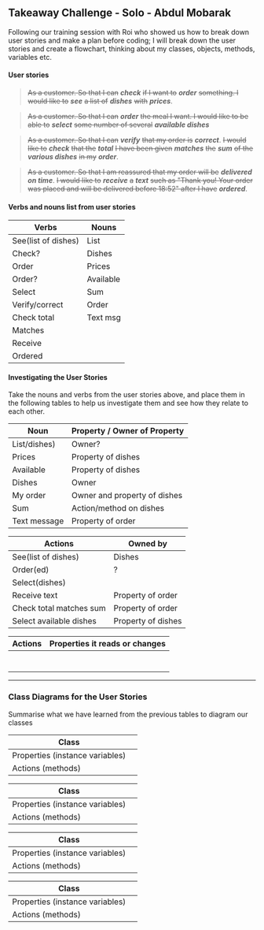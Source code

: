 ## Takeaway Challenge - Solo - Abdul Mobarak

Following our training session with Roi who showed us how to break down user stories and make a plan before coding; I will break down the user stories and create a flowchart, thinking about my classes, objects, methods, variables etc.

#### User stories

> ~~As a customer. So that I can~~ ***check*** ~~if I want to~~ ***order*** ~~something. I would like to~~ ***see*** ~~a list of~~ ***dishes***  ~~with~~ ***prices***.

> ~~As a customer. So that I can~~ ***order*** ~~the meal I want. I would like to be able to~~ ***select*** ~~some number of several~~ ***available dishes***

> ~~As a customer. So that I can~~ ***verify*** ~~that my order is~~ ***correct***. ~~I would like to~~ ***check*** ~~that the~~ ***total*** ~~I have been given~~ ***matches*** ~~the~~ ***sum*** ~~of the~~ ***various dishes*** ~~in my~~ ***order***.

> ~~As a customer. So that I am reassured that my order will be~~ ***delivered on time***. ~~I would like to~~ ***receive*** ~~a~~ ***text*** ~~such as "Thank you! Your order was placed and will be delivered before 18:52" after I have~~ ***ordered***.

#### Verbs and nouns list from user stories

| Verbs                 | Nouns            |
|-----------------------|------------------|
| See(list of dishes)   | List             |
| Check?                | Dishes           |
| Order                 | Prices           |
| Order?                | Available        |
| Select                | Sum              |
| Verify/correct        | Order            |
| Check total           | Text msg         |
| Matches               |                  |
| Receive               |                  |
| Ordered               |                  |


#### Investigating the User Stories
Take the nouns and verbs from the user stories above, and place them in the following tables to help us investigate them and see how they relate to each other.


| Noun                     | Property / Owner of Property |
|--------------------------|------------------------------|
| List/dishes)             | Owner?                       |  
| Prices                   | Property of dishes           |
| Available                | Property of dishes           |
| Dishes                   | Owner                        |
| My order                 | Owner and property of dishes |
| Sum                      | Action/method on dishes      |
| Text message             | Property of order            |


| Actions                   | Owned by                  |
|---------------------------|---------------------------|
| See(list of dishes)       | Dishes                    |
| Order(ed)                 | ?                         |
| Select(dishes)            |                           |
| Receive text              | Property of order         |
| Check total matches sum   | Property of order         |
| Select available dishes   | Property of dishes        |


| Actions | Properties it reads or changes |
|---------|--------------------------------|
|         |                                |
|         |                                |
|         |                                |
|         |                                |
|         |                                |
|         |                                |
|         |                                |

----------


### Class Diagrams for the User Stories
Summarise what we have learned from the previous tables to diagram our classes


| Class                           |   |
|---------------------------------|---|
| Properties (instance variables) |   |
| Actions (methods)               |   |



| Class                           |   |
|---------------------------------|---|
| Properties (instance variables) |   |
| Actions (methods)               |   |



| Class                           |   |
|---------------------------------|---|
| Properties (instance variables) |   |
| Actions (methods)               |   |



| Class                           |   |
|---------------------------------|---|
| Properties (instance variables) |   |
| Actions (methods)               |   |
